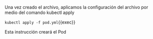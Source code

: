 Una vez creado el archivo, aplicamos la configuración del archivo por medio del comando kubectl apply

`kubectl apply -f pod.yml`{{exec}}

Esta instrucción creará el Pod
